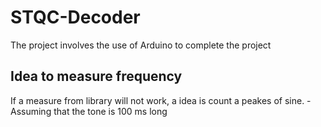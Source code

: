 # STQC-Decoder

The project involves the use of Arduino to complete the project

## Idea to measure frequency
If a measure from library will not work, a idea is count a peakes of sine.
-Assuming that the tone is 100 ms long
